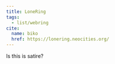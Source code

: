 ```yaml
---
title: LoneRing
tags:
  - list/webring
cite:
  name: biko
  href: https://lonering.neocities.org/
---
```


Is this is satire?
